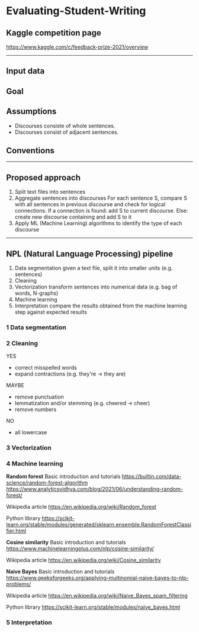 # Evaluating-Student-Writing

## Kaggle competition page
https://www.kaggle.com/c/feedback-prize-2021/overview

---

## Input data

## Goal

## Assumptions
- Discourses consiste of whole sentences.
- Discourses consist of adjacent sentences.

## Conventions

---

## Proposed approach
1. Split text files into sentences
2. Aggregate sentences into discourses
  For each sentence S, compare S with all sentences in previous discourse and check for logical connections. 
  If a connection is found: add S to current discourse. 
  Else: create new discourse containing and add S to it
3. Apply ML (Machine Learning) algorithms to identify the type of each discourse

---

## NPL (Natural Language Processing) pipeline
1. Data segmentation
  given a text file, split it into smaller units (e.g. sentences)
2. Cleaning
3. Vectorization
  transform sentences into numerical data (e.g. bag of words, N-graphs)
4. Machine learning
5. Interpretation
  compare the results obtained from the machine learning step against expected results

### 1 Data segmentation

### 2 Cleaning
YES
- correct misspelled words
- expand contractions (e.g. they're -> they are)

MAYBE
- remove punctuation
- lemmatization and/or stemming (e.g. cheered -> cheer)
- remove numbers

NO
- all lowercase

### 3 Vectorization

### 4 Machine learning
**Random forest**
Basic introduction and tutorials
<https://builtin.com/data-science/random-forest-algorithm>
<https://www.analyticsvidhya.com/blog/2021/06/understanding-random-forest/>

Wikipedia article
<https://en.wikipedia.org/wiki/Random_forest>

Python library
<https://scikit-learn.org/stable/modules/generated/sklearn.ensemble.RandomForestClassifier.html>

**Cosine similarity**
Basic introduction and tutorials
<https://www.machinelearningplus.com/nlp/cosine-similarity/>

Wikipedia article
<https://en.wikipedia.org/wiki/Cosine_similarity>


**Naive Bayes**
Basic introduction and tutorials
<https://www.geeksforgeeks.org/applying-multinomial-naive-bayes-to-nlp-problems/>

Wikipedia article
<https://en.wikipedia.org/wiki/Naive_Bayes_spam_filtering>

Python library
<https://scikit-learn.org/stable/modules/naive_bayes.html>


### 5 Interpretation
